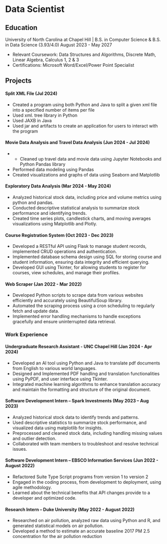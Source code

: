 # Data Scientist

## Education
University of North Carolina at Chapel Hill | B.S. in Computer Science & B.S. in Data Science (3.93/4.0) August 2023 - May 2027
- Relevant Coursework: Data Structures and Algorithms, Discrete Math, Linear Algebra, Calculus 1, 2 & 3
- Certifications: Microsoft Word/Excel/Power Point Specialist

## Projects
#### Split XML File (Jul 2024)
-	Created a program using both Python and Java to split a given xml file into a specified number of items per file
-	Used xml. tree library in Python 
-	Used JAXB in Java
-	Used jar and artifacts to create an application for users to interact with the program
#### 
#### Movie Data Analysis and Travel Data Analysis (Jun 2024 - Jul 2024)
- -	Cleaned up travel data and movie data using Jupyter Notebooks and Python Pandas library
-	Performed data modeling using Pandas
-	Created visualizations and graphs of data using Seaborn and Matplotlib 
#### 
#### Exploratory Data Analysis (Mar 2024 - May 2024)
- Analyzed historical stock data, including price and volume metrics using python and pandas.
- Conducted descriptive statistical analysis to summarize stock performance and identifying trends.
- Created time series plots, candlestick charts, and moving averages visualizations using Matplotlib and Plotly.  
#### 
#### Course Registration System (Oct 2023 - Dec 2023)
- Developed a RESTful API using Flask to manage student records, implemented CRUD operations and authentication.
- Implemented database schema design using SQL for storing course and student information, ensuring data integrity
and efficient querying.
- Developed GUI using Tkinter, for allowing students to register for courses, view schedules, and manage their profiles. 
#### 
#### Web Scraper (Jan 2022 - Mar 2022)
- Developed Python scripts to scrape data from various websites efficiently and accurately using BeautifulSoup library.
- Automated the scraping process using a cron scheduling to regularly fetch and update data.
- Implemented error handling mechanisms to handle exceptions gracefully and ensure uninterrupted data retrieval.
#### 
### Work Experience
#### Undergraduate Research Assistant - UNC Chapel Hill (Jan 2024 - Apr 2024)
- Developed an AI tool using Python and Java to translate pdf documents from English to various world languages.
- Designed and Implemented PDF handling and translation functionalities using PyPDF, and user interface using Tkinter.
- Integrated machine learning algorithms to enhance translation accuracy and maintain the formatting and structure of
the original document.
#### 
#### Software Development Intern – Spark Investments (May 2023 – Aug 2023)
- Analyzed historical stock data to identify trends and patterns.
- Used descriptive statistics to summarize stock performance, and visualized data using matplotlib for insights.
- Preprocessed and cleaned stock data, including handling missing values and outlier detection.
- Collaborated with team members to troubleshoot and resolve technical issues.
#### 
#### Software Development Intern – EBSCO Information Services (Jun 2022 - August 2022)
- Refactored Suite Type Script programs from version 1 to version 2
- Engaged in the coding process, from development to deployment, using agile methodology.
- Learned about the technical benefits that API changes provide to a developer and optimized code.
#### 
#### Research Intern – Duke University (May 2022 - August 2022)
- Researched on air pollution, analyzed raw data using Python and R, and generated statistical models on air pollution.
- Developed a method to estimate an accurate baseline 2017 PM 2.5 concentration for the air pollution reduction


